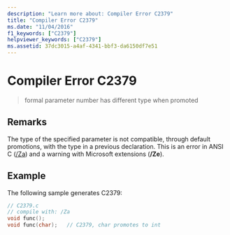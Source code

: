 ```yaml
---
description: "Learn more about: Compiler Error C2379"
title: "Compiler Error C2379"
ms.date: "11/04/2016"
f1_keywords: ["C2379"]
helpviewer_keywords: ["C2379"]
ms.assetid: 37dc3015-a4af-4341-bbf3-da6150df7e51
---
```

# Compiler Error C2379

> formal parameter number has different type when promoted

## Remarks

The type of the specified parameter is not compatible, through default promotions, with the type in a previous declaration. This is an error in ANSI C ([/Za](../../build/reference/za-ze-disable-language-extensions.md)) and a warning with Microsoft extensions (**/Ze**).

## Example

The following sample generates C2379:

```c
// C2379.c
// compile with: /Za
void func();
void func(char);   // C2379, char promotes to int
```
